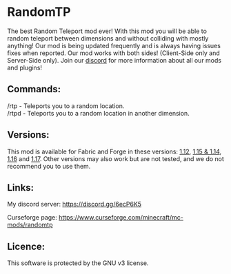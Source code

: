  <!--
  Title: RandomTP
  Description: The best Random Teleport Mod ever!
  Author: Picono435
  -->
# RandomTP
The best Random Teleport mod ever! With this mod you will be able to random teleport between dimensions and without colliding with mostly anything! Our mod is being updated frequently and is always having issues fixes when reported. Our mod works with both sides! (Client-Side only and Server-Side only). Join our [discord](https://discord.gg/wQj53Hy) for more information about all our mods and plugins!

## Commands:

<p>/rtp - Teleports you to a random location.
<br>
/rtpd - Teleports you to a random location in another dimension.</p>

## Versions:

This mod is available for Fabric and Forge in these versions: [1.12](https://github.com/Picono435/RandomTP/tree/1.12.2), [1.15 & 1.14](https://github.com/Picono435/RandomTP/tree/1.15.2), [1.16](https://github.com/Picono435/RandomTP/tree/1.16.5) and [1.17](https://github.com/Picono435/RandomTP/tree/1.17.1). Other versions may also work but are not tested, and we do not recommend you to use them.

## Links:

My discord server: https://discord.gg/6ecP6K5

Curseforge page: https://www.curseforge.com/minecraft/mc-mods/randomtp


## Licence:

This software is protected by the GNU v3 license.
